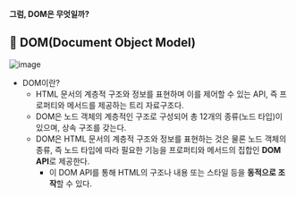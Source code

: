 **그럼, DOM은 무엇일까?**

## 📌 DOM(Document Object Model)
![image](https://github.com/user-attachments/assets/13f6aa4c-ed09-4cd7-84e2-b469ed0f186c)

* DOM이란?
  * HTML 문서의 계층적 구조와 정보를 표현하며 이를 제어할 수 있는 API, 즉 프로퍼티와 메서드를 제공하는 트리 자료구조다.
  * DOM은 노드 객체의 계층적인 구조로 구성되어 총 12개의 종류(노드 타입)이 있으며, 상속 구조를 갖는다.
  * DOM은 HTML 문서의 계층적 구조와 정보를 표현하는 것은 물론 노드 객체의 종류, 즉 노드 타입에 따라 필요한 기능을 프로퍼티와 메서드의 집합인 **DOM API**로 제공한다.
    * 이 DOM API를 통해 HTML의 구조나 내용 또는 스타일 등을 **동적으로 조작**할 수 있다.
